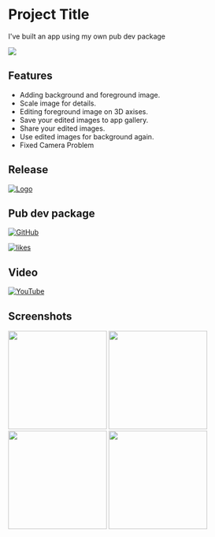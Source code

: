 
# Project Title

I've built an app using my own pub dev package

<img src="https://play-lh.googleusercontent.com/B0cqIujYuAlSSmIR0tAc7fC8w8N4QrTk0zhr0JPQHrQzmV4woExS-N5dx0h1zlHIk-M=s96"> </img>

## Features

- Adding background and foreground image.
- Scale image for details.
- Editing foreground image on 3D axises.
- Save your edited images to app gallery.
- Share your edited images.
- Use edited images for background again.
- Fixed Camera Problem


##  Release


[![Logo](https://raw.githubusercontent.com/Volorf/Badges/62424abc4610eeb4f6a4c257d490c183c9bc49b8/Google%20Play/Google%20Play%20Badge.svg)](https://play.google.com/store/apps/details?id=com.berkayceylan.bc_image_editor_app)


## Pub dev package

[![GitHub](https://img.shields.io/badge/github-%23121011.svg?style=for-the-badge&logo=github&logoColor=white)](https://github.com/berkayceylan150/bc_image_editor)

[![likes](https://badges.bar/bc_image_editor/likes)](https://pub.dev/packages/bc_image_editor)


##  Video

[![YouTube](https://img.shields.io/badge/YouTube-%23FF0000.svg?style=for-the-badge&logo=YouTube&logoColor=white)](https://youtu.be/oyC3qfUXX6g)



## Screenshots

<img width="200" src="https://play-lh.googleusercontent.com/5D54PPOTIUBPpHiM_jzCehbf_u3xLVlYBIDrM9231grki1oDG0ZY6N8GRtzQEBm8niA=w5120-h2880"></img>
<img width="200" src="https://play-lh.googleusercontent.com/OOt-xcpVdL70Kcs3lzkvyW9NpXZkvl-LtRk4XRVVo1MzeTK3UZ0V-Lp0TsRxt7zXBjY=w5120-h2880"></img>
<img width="200" src="https://play-lh.googleusercontent.com/39FqnE3mcYz1nQQ2b_6ubGngYAljcmp0fPsG6-65jdFKf0RVluuBuJ9QVwxoVHD5Gl8=w5120-h2880"></img>
<img  width="200" src="https://play-lh.googleusercontent.com/3w3D3Wy8TxpiiYOXM40EePMaoIgkJKi_Kj9yf0iM6acyXhB77V-l8UkYN9LjQYAg5A=w5120-h2880"></img>
